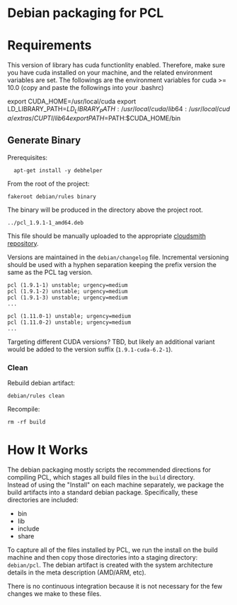 # Debian packaging for PCL 


# Requirements

This version of library has cuda functionlity enabled. Therefore, make sure you have cuda installed on your machine, and the related environment variables are set. The followings are the environment variables for cuda >= 10.0 (copy and paste the followings into your .bashrc)

export CUDA_HOME=/usr/local/cuda
export LD_LIBRARY_PATH=$LD_LIBRARY_PATH:/usr/local/cuda/lib64:/usr/local/cuda/extras/CUPTI/lib64
export PATH=$PATH:$CUDA_HOME/bin

## Generate Binary


Prerequisites:

```
  apt-get install -y debhelper 
```

From the root of the project:
```
fakeroot debian/rules binary
```

The binary will be produced in the directory above the project root.  

```
../pcl_1.9.1-1_amd64.deb
```

This file should be manually uploaded to the appropriate [cloudsmith repository](https://cloudsmith.io/~automodality/repos/release/packages).

Versions are maintained in the `debian/changelog` file.  Incremental versioning should be used with a hyphen separation keeping the prefix version the same as the PCL tag version. 

```
pcl (1.9.1-1) unstable; urgency=medium
pcl (1.9.1-2) unstable; urgency=medium
pcl (1.9.1-3) unstable; urgency=medium
...

pcl (1.11.0-1) unstable; urgency=medium
pcl (1.11.0-2) unstable; urgency=medium
...
```

Targeting different CUDA versions?  TBD, but likely an additional variant would be added to the version suffix (`1.9.1-cuda-6.2-1`).

### Clean

Rebuild debian artifact:

```
debian/rules clean
```

Recompile:

```
rm -rf build
```

# How It Works

The debian packaging mostly scripts the recommended directions for compiling PCL, which stages all build files in the `build` directory.  
Instead of using the "Install" on each machine separately, we
package the build artifacts into a standard debian package.  Specifically, these directories are included:

* bin
* lib
* include
* share

To capture all of the files installed by PCL, we run the install on the build machine and then copy those directories into a staging directory: `debian/pcl`.
The debian artifact is created with the system architecture details in the meta description (AMD/ARM, etc). 

There is no continuous integration because it is not necessary for the few changes we make to these files.

